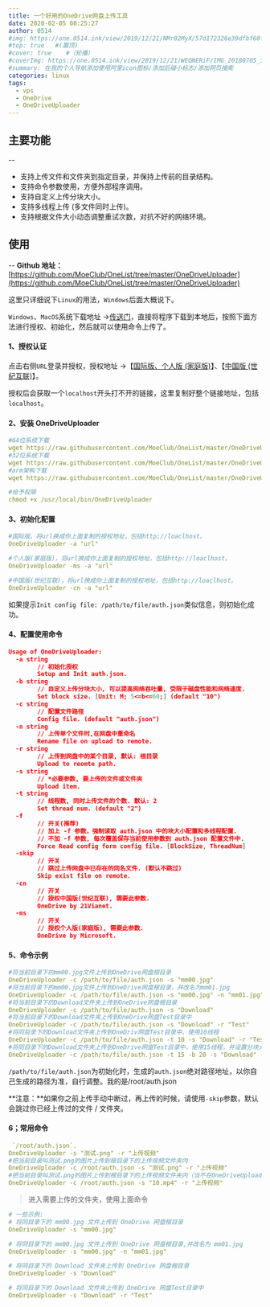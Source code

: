 ```yaml
---
title: 一个好用的OneDrive网盘上传工具
date: 2020-02-05 08:25:27
author: 0514
#img: https://one.0514.ink/view/2019/12/21/NMr02MyX/57d172326e39dfbf60fcdb795a08e758.jpg
#top: true   #(置顶)
#cover: true    #（轮播）
#coverImg: https://one.0514.ink/view/2019/12/21/WEQNERiF/IMG_20180705_173106.jpg
#summary: 在我的个人导航添加使用阿里icon图标/添加后缀小标志/添加网页搜索
categories: linux
tags:
  - vps
  - OneDrive
  - OneDriveUploader
---
```


## 主要功能

--

- 支持上传文件和文件夹到指定目录，并保持上传前的目录结构。
- 支持命令参数使用，方便外部程序调用。
- 支持自定义上传分块大小。
- 支持多线程上传 (多文件同时上传)。
- 支持根据文件大小动态调整重试次数，对抗不好的网络环境。

## 使用

--
**Github 地址：**[https://github.com/MoeClub/OneList/tree/master/OneDriveUploader](https://github.com/MoeClub/OneList/tree/master/OneDriveUploader)

这里只详细说下`Linux`的用法，`Windows`后面大概说下。

`Windows`、`MacOS`系统下载地址 →[传送门](https://github.com/MoeClub/OneList/tree/master/OneDriveUploader/amd64)，直接将程序下载到本地后，按照下面方法进行授权、初始化，然后就可以使用命令上传了。

#### 1、授权认证

点击右侧`URL`登录并授权，授权地址 →【[国际版、个人版 (家庭版)](https://login.microsoftonline.com/common/oauth2/v2.0/authorize?client_id=78d4dc35-7e46-42c6-9023-2d39314433a5&response_type=code&redirect_uri=http://localhost/onedrive-login&response_mode=query&scope=offline_access%20User.Read%20Files.ReadWrite.All)】、【[中国版 (世纪互联)](https://login.chinacloudapi.cn/common/oauth2/v2.0/authorize?client_id=dfe36e60-6133-48cf-869f-4d15b8354769&response_type=code&redirect_uri=http://localhost/onedrive-login&response_mode=query&scope=offline_access%20User.Read%20Files.ReadWrite.All)】。

授权后会获取一个`localhost`开头打不开的链接，这里复制好整个链接地址，包括`localhost`。

#### 2、安装 OneDriveUploader

``` yaml
#64位系统下载
wget https://raw.githubusercontent.com/MoeClub/OneList/master/OneDriveUploader/amd64/linux/OneDriveUploader -P /usr/local/bin/
#32位系统下载
wget https://raw.githubusercontent.com/MoeClub/OneList/master/OneDriveUploader/i386/linux/OneDriveUploader -P /usr/local/bin/
#arm架构下载
wget https://raw.githubusercontent.com/MoeClub/OneList/master/OneDriveUploader/arm/linux/OneDriveUploader -P /usr/local/bin/

#给予权限
chmod +x /usr/local/bin/OneDriveUploader
```

#### 3、初始化配置

``` yaml
#国际版，将url换成你上面复制的授权地址，包括http://loaclhost。
OneDriveUploader -a "url"

#个人版(家庭版)，将url换成你上面复制的授权地址，包括http://loaclhost。
OneDriveUploader -ms -a "url"

#中国版(世纪互联)，将url换成你上面复制的授权地址，包括http://loaclhost。
OneDriveUploader -cn -a "url"
```

如果提示`Init config file: /path/to/file/auth.json`类似信息，则初始化成功。

#### 4、配置使用命令

``` json
Usage of OneDriveUploader:
  -a string
        // 初始化授权
        Setup and Init auth.json.
  -b string
        // 自定义上传分块大小, 可以提高网络吞吐量, 受限于磁盘性能和网络速度.
        Set block size. [Unit: M; 5<=b<=60;] (default "10")
  -c string
        // 配置文件路径
        Config file. (default "auth.json")
  -n string
        // 上传单个文件时,在网盘中重命名
        Rename file on upload to remote.
  -r string
        // 上传到网盘中的某个目录, 默认: 根目录
        Upload to reomte path.
  -s string
        // *必要参数, 要上传的文件或文件夹
        Upload item.
  -t string
        // 线程数, 同时上传文件的个数. 默认: 2
        Set thread num. (default "2")
  -f
        // 开关(推荐)
        // 加上 -f 参数，强制读取 auth.json 中的块大小配置和多线程配置.
        // 不加 -f 参数, 每次覆盖保存当前使用参数到 auth.json 配置文件中.
        Force Read config form config file. [BlockSize, ThreadNum]
  -skip
        // 开关
        // 跳过上传网盘中已存在的同名文件. (默认不跳过)
        Skip exist file on remote.
  -cn
        // 开关
        // 授权中国版(世纪互联), 需要此参数.
        OneDrive by 21Vianet.
  -ms
        // 开关
        // 授权个人版(家庭版), 需要此参数.
        OneDrive by Microsoft.
```

#### 5、命令示例

``` yaml
#将当前目录下的mm00.jpg文件上传到OneDrive网盘根目录
OneDriveUploader -c /path/to/file/auth.json -s "mm00.jpg"
#将当前目录下的mm00.jpg文件上传到OneDrive网盘根目录，并改名为mm01.jpg
OneDriveUploader -c /path/to/file/auth.json -s "mm00.jpg" -n "mm01.jpg"
#将当前目录下的Download文件夹上传到OneDrive网盘根目录
OneDriveUploader -c /path/to/file/auth.json -s "Download"
#将当前目录下的Download文件夹上传到OneDrive网盘Test目录中
OneDriveUploader -c /path/to/file/auth.json -s "Download" -r "Test"
#将同目录下的Download文件夹上传到OneDriv网盘Test目录中，使用10线程
OneDriveUploader -c /path/to/file/auth.json -t 10 -s "Download" -r "Test"
#将同目录下的Download文件夹上传到OneDrive网盘Test目录中，使用15线程，并设置分块大小为20M
OneDriveUploader -c /path/to/file/auth.json -t 15 -b 20 -s "Download" -r "Test"
```

`/path/to/file/auth.json`为初始化时，生成的`auth.json`绝对路径地址，以你自己生成的路径为准，自行调整。我的是/root/auth.json

**注意：**如果你之前上传手动中断过，再上传的时候，请使用`-skip`参数，默认会跳过你已经上传过的文件 / 文件夹。

#### 6；常用命令

``` yaml
 `/root/auth.json`.
OneDriveUploader -s "测试.png" -r "上传视频"
#把当前目录叫测试.png的图片上传到根目录下的上传视频文件夹内
OneDriveUploader -c /root/auth.json -s "测试.png" -r "上传视频"
#把当前目录叫测试.png的图片上传到根目录下的上传视频文件夹内（当不在OneDriveUploader的文件夹内需要指定auth.json位置）
OneDriveUploader -c /root/auth.json -s "10.mp4" -r "上传视频"
```

> 进入需要上传的文件夹，使用上面命令

``` yaml
# 一些示例:
# 将同目录下的 mm00.jpg 文件上传到 OneDrive 网盘根目录
OneDriveUploader -s "mm00.jpg"

# 将同目录下的 mm00.jpg 文件上传到 OneDrive 网盘根目录,并改名为 mm01.jpg
OneDriveUploader -s "mm00.jpg" -n "mm01.jpg"

# 将同目录下的 Download 文件夹上传到 OneDrive 网盘根目录
OneDriveUploader -s "Download"

# 将同目录下的 Download 文件夹上传到 OneDrive 网盘Test目录中
OneDriveUploader -s "Download" -r "Test"
```
